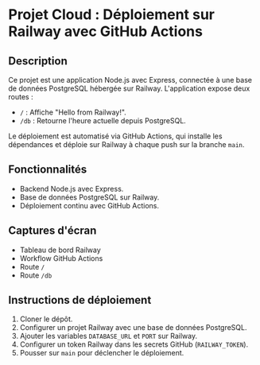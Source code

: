 # Projet Cloud : Déploiement sur Railway avec GitHub Actions

## Description
Ce projet est une application Node.js avec Express, connectée à une base de données PostgreSQL hébergée sur Railway. L'application expose deux routes :
- `/` : Affiche "Hello from Railway!".
- `/db` : Retourne l'heure actuelle depuis PostgreSQL.

Le déploiement est automatisé via GitHub Actions, qui installe les dépendances et déploie sur Railway à chaque push sur la branche `main`.

## Fonctionnalités
- Backend Node.js avec Express.
- Base de données PostgreSQL sur Railway.
- Déploiement continu avec GitHub Actions.

## Captures d'écran
- Tableau de bord Railway 
- Workflow GitHub Actions 
- Route `/` 
- Route `/db`

## Instructions de déploiement
1. Cloner le dépôt.
2. Configurer un projet Railway avec une base de données PostgreSQL.
3. Ajouter les variables `DATABASE_URL` et `PORT` sur Railway.
4. Configurer un token Railway dans les secrets GitHub (`RAILWAY_TOKEN`).
5. Pousser sur `main` pour déclencher le déploiement.
